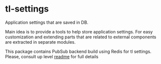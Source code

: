 # tl-settings
Application settings that are saved in DB.

Main idea is to provide a tools to help store application settings.
For easy customization and extending parts that are related to external components are extracted in separate modules.

This package contains PubSub backend build using Redis for tl settings.
Please, consult up level [readme](https://github.com/denismoroz/tl-settings/blob/master/README.md) for full details
